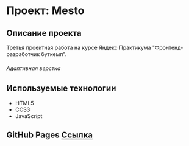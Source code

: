 # Проект: Mesto

## Описание проекта

Третья проектная работа на курсе Яндекс Практикума "Фронтенд-разработчик буткемп".

###### Адаптивная верстка

## Используемые технологии

- HTML5
- CCS3
- JavaScript

## GitHub Pages [Ссылка](https://lizapetkova.github.io/mesto-project-bootcamp/)
